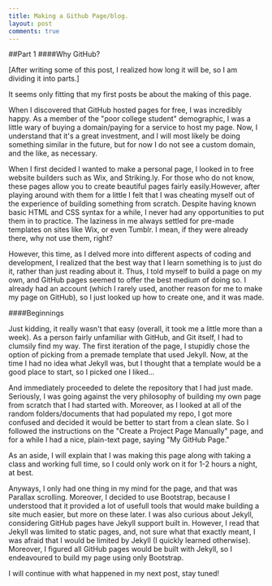 ```yaml
---
title: Making a Github Page/blog.
layout: post
comments: true
---
```

##Part 1
####Why GitHub?

[After writing some of this post, I realized how long it will be, so I am dividing it into parts.]

It seems only fitting that my first posts be about the making of this page. 

When I discovered that GitHub hosted pages for free, I was incredibly happy. As a member of the "poor college student" demographic, I was a little wary of buying a domain/paying for a service to host my page. Now, I understand that it's a great investment, and I will most likely be doing something similar in the future, but for now I do not see a custom domain, and the like, as necessary.

When I first decided I wanted to make a personal page, I looked in to free website builders such as Wix, and Striking.ly. For those who do not know, these pages allow you to create beautiful pages fairly easily.However, after playing around with them for a little I felt that I was cheating myself out of the experience of building something from scratch. Despite having known basic HTML and CSS syntax for a while, I never had any opportunities to put them in to practice. The laziness in me always settled for pre-made templates on sites like Wix, or even Tumblr. I mean, if they were already there, why not use them, right? 

However, this time, as I delved more into different aspects of coding and development, I realized that the best way that I learn something is to just do it, rather than just reading about it. Thus, I told myself to build a page on my own, and GitHub pages seemed to offer the best medium of doing so. I already had an account (which I rarely used, another reason for me to make my page on GitHub), so I just looked up how to create one, and it was made. 

####Beginnings

Just kidding, it really wasn't that easy (overall, it took me a little more than a week). As a person fairly unfamiliar with GitHub, and Git itself, I had to clumsily find my way. The first iteration of the page, I stupidly chose the option of picking from a premade template that used Jekyll. Now, at the time I had no idea what Jekyll was, but I thought that a template would be a good place to start, so I picked one I liked...

And immediately proceeded to delete the repository that I had just made. Seriously, I was going against the very philosophy of building my own page from scratch that I had started with. Moreover, as I looked at all of the random folders/documents that had populated my repo, I got more confused and decided it would be better to start from a clean slate. So I followed the instructions on the "Create a Project Page Manually" page, and for a while I had a nice, plain-text page, saying "My GitHub Page." 

As an aside, I will explain that I was making this page along with taking a class and working full time, so I could only work on it for 1-2 hours a night, at best. 

Anyways, I only had one thing in my mind for the page, and that was Parallax scrolling. Moreover, I decided to use Bootstrap, because I understood that it provided a lot of usefull tools that would make building a site much easier, but more on these later. I was also curious about Jekyll, considering GitHub pages have Jekyll support built in. However, I read that Jekyll was limited to static pages, and, not sure what that exactly meant, I was afraid that I would be limited by Jekyll (I quickly learned otherwise). Moreover, I figured all GitHub pages would be built with Jekyll, so I endeavoured to build my page using only Bootstrap. 

I will continue with what happened in my next post, stay tuned! 